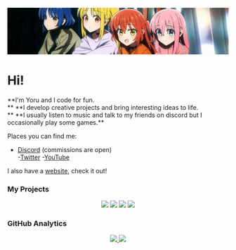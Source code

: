 ![BTR banner](./banner.jpeg)

<style>
    bold {
        font-weight: bold
    }
</style>

# Hi!

<div>
**I'm Yoru and I code for fun.</br>**
**I develop creative projects and bring interesting ideas to life.</br>**
**I usually listen to music and talk to my friends on discord but I occasionally play some games.**

</br>

Places you can find me:

  - <a href="https://discord.com/users/372343076578131968" target="_blank">Discord</a> (commissions are open)</li>
  -<a href="https://twitter.com/ken_yoru" target="_blank">Twitter</a></li>
  -<a href="https://www.youtube.com/@yorunoken/" target="_blank">YouTube</a></li>

I also have a <a href="https://yoru.com.tr/" target="_blank">website</a>, check it out!
</div>

### My Projects

<div align="center">
<a href="https://github.com/YoruNoKen/HanamiBot"><img src="https://github-readme-stats.vercel.app/api/pin/?username=YoruNoKen&repo=HanamiBot&theme=radical"></a>
<a href="https://github.com/YoruNoKen/mcsr-ranked-api"><img src="https://github-readme-stats.vercel.app/api/pin/?username=YoruNoKen&repo=mcsr-ranked-api&theme=radical"></a>
<a href="https://github.com/YoruNoKen/discord-mass-uploader"><img src="https://github-readme-stats.vercel.app/api/pin/?username=YoruNoKen&repo=discord-mass-uploader&theme=radical"></a>
<a href="https://github.com/YoruNoKen/CCTV-Discord-Bot"><img src="https://github-readme-stats.vercel.app/api/pin/?username=YoruNoKen&repo=CCTV-Discord-Bot&theme=radical"></a>
</div>

### GitHub Analytics

<div align="center">
<a href="https://github.com/YoruNoKen">
    <img src="https://github-readme-stats.vercel.app/api/top-langs/?username=yorunoken&theme=radical">
    <img src="https://github-readme-stats.vercel.app/api?username=yorunoken&show_icons=true&theme=radical">
</a>
</div>
